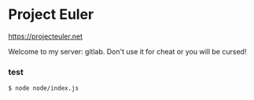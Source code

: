 # Project Euler
https://projecteuler.net

Welcome to my server: gitlab. Don't use it for cheat or you will be cursed!

### test
```
$ node node/index.js
```
